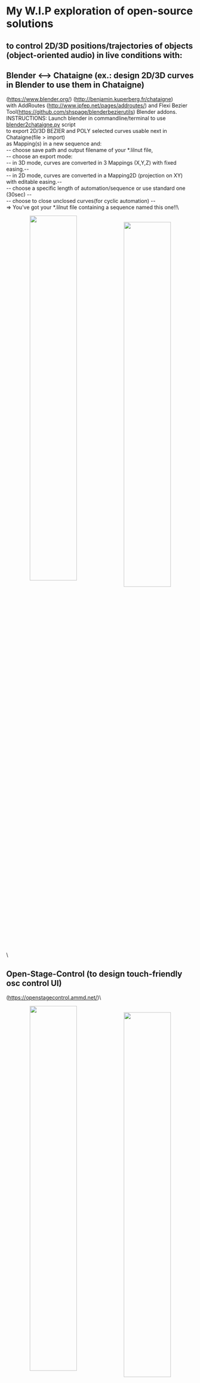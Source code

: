  #  My W.I.P exploration of open-source solutions
 ## to control 2D/3D positions/trajectories of objects (object-oriented audio) in live conditions with:
## Blender <--> Chataigne (ex.: design 2D/3D curves in Blender to use them in Chataigne)
(https://www.blender.org/) (http://benjamin.kuperberg.fr/chataigne)\
with AddRoutes (http://www.jpfep.net/pages/addroutes/) and Flexi Bezier Tool(https://github.com/shspage/blenderbezierutils) Blender addons.\
  INSTRUCTIONS:
    Launch blender in commandline/terminal to use [blender2chataigne.py](../master/blender_files/blender_scripts) script \
    to export 2D/3D BEZIER and POLY selected curves usable next in Chataigne(file > import)\
    as Mapping(s) in a new sequence and:\
    -- choose save path and output filename of your *.lilnut file,\
    -- choose an export mode:\
    -- in 3D mode, curves are converted in 3 Mappings (X,Y,Z) with fixed easing.--\
    -- in 2D mode, curves are converted in a Mapping2D (projection on XY) with editable easing.--\
    -- choose a specific length of automation/sequence or use standard one (30sec) --\
    -- choose to close unclosed curves(for cyclic automation) --\
    => You've got your *.lilnut file containing a sequence named this one!!\
 
<p align="center">
<img style=" float:left; width:50%" src="https://user-images.githubusercontent.com/3625655/117938092-f36b4000-b306-11eb-8299-176251e8b213.png" width="45%">
&nbsp;
<img style=" float:left; width:50%" src="https://user-images.githubusercontent.com/3625655/117030296-c06dee80-acff-11eb-867e-792de90fc4b5.gif" width="45%">
</p>\

## Open-Stage-Control (to design touch-friendly osc control UI)
(https://openstagecontrol.ammd.net/)\
<p align="center">
<img style=" float:left; width:50%" src="https://user-images.githubusercontent.com/3625655/117117331-b8f62600-ad8f-11eb-8ab2-588eb42b116a.png" width="45%">
&nbsp;
<img style=" float:left; width:50%" src="https://user-images.githubusercontent.com/3625655/117154476-2ae46480-adbc-11eb-9979-6f24310feb0b.png" width="45%">
</p>\

## For HOLOPHONIX audio processor( by [AMADEUSLAB](http://amadeusaudio.fr) with IRCAM inside)
(http://holophonix.xyz/) and its designer (http://holophonix.xyz/designer/).\
<p align="center">
<img src="https://user-images.githubusercontent.com/3625655/117127100-f52f8380-ad9b-11eb-8428-a68ca44ecd5d.gif" width="45%">
</p>

